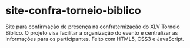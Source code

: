 # site-confra-torneio-biblico
Site para confirmação de presença na confraternização do XLV Torneio Bíblico. O projeto visa facilitar a organização do evento e centralizar as informações para os participantes. Feito com HTML5, CSS3 e JavaScript.

